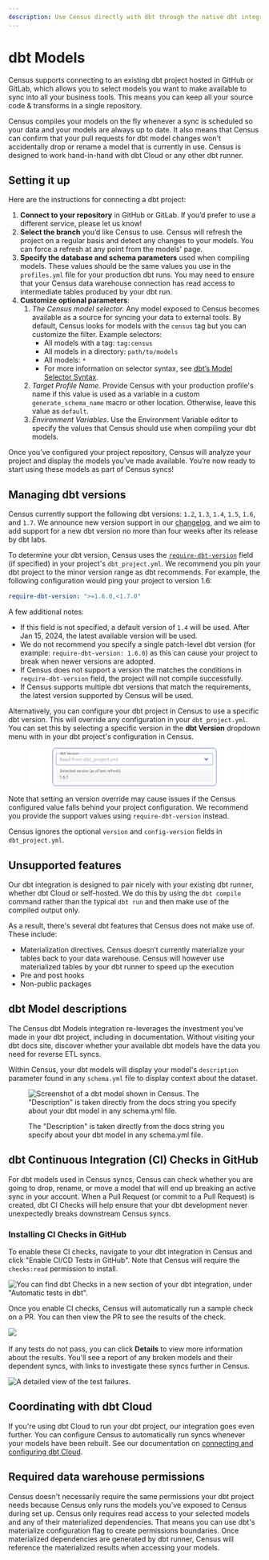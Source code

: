```yaml
---
description: Use Census directly with dbt through the native dbt integration.
---
```


# dbt Models

Census supports connecting to an existing dbt project hosted in GitHub or GitLab, which allows you to select models you want to make available to sync into all your business tools. This means you can keep all your source code & transforms in a single repository.

Census compiles your models on the fly whenever a sync is scheduled so your data and your models are always up to date. It also means that Census can confirm that your pull requests for dbt model changes won't accidentally drop or rename a model that is currently in use. Census is designed to work hand-in-hand with dbt Cloud or any other dbt runner.

## Setting it up

Here are the instructions for connecting a dbt project:

1. **Connect to your repository** in GitHub or GitLab. If you’d prefer to use a different service, please let us know!
2. **Select the branch** you’d like Census to use. Census will refresh the project on a regular basis and detect any changes to your models. You can force a refresh at any point from the models' page.
3. **Specify the database and schema parameters** used when compiling models. These values should be the same values you use in the `profiles.yml` file for your production dbt runs. You may need to ensure that your Census data warehouse connection has read access to intermediate tables produced by your dbt run.
4. **Customize optional parameters**:
   1. _The Census model selector._ Any model exposed to Census becomes available as a source for syncing your data to external tools. By default, Census looks for models with the `census` tag but you can customize the filter. Example selectors:
      * All models with a tag: `tag:census`
      * All models in a directory: `path/to/models`
      * All models: `*`
      * For more information on selector syntax, see [dbt’s Model Selector Syntax](https://docs.getdbt.com/reference/model-selection-syntax/).
   2. _Target Profile Name._ Provide Census with your production profile's name if this value is used as a variable in a custom `generate_schema_name` macro or other location. Otherwise, leave this value as `default`.
   3. _Environment Variables_. Use the Environment Variable editor to specify the values that Census should use when compiling your dbt models.

Once you’ve configured your project repository, Census will analyze your project and display the models you’ve made available. You’re now ready to start using these models as part of Census syncs!

## Managing dbt versions

Census currently support the following dbt versions: `1.2`, `1.3`, `1.4`, `1.5`, `1.6`, and `1.7`. We announce new version support in our [changelog](https://whatsnew.getcensus.com/), and we aim to add support for a new dbt version no more than four weeks after its release by dbt labs.

To determine your dbt version, Census uses the [`require-dbt-version`](https://docs.getdbt.com/reference/project-configs/require-dbt-version) field (if specified) in your project's `dbt_project.yml`. We recommend you pin your dbt project to the minor version range as dbt recommends. For example, the following configuration would ping your project to version 1.6:

```yaml
require-dbt-version: ">=1.6.0,<1.7.0"
```

A few additional notes:

* If this field is not specified, a default version of `1.4` will be used. After Jan 15, 2024, the latest available version will be used.&#x20;
* We do not recommend you specify a single patch-level dbt version (for example: `require-dbt-version: 1.6.0`)  as this can cause your project to break when newer versions are adopted.
* If Census does not support a version the matches the conditions in `require-dbt-version` field, the project will not compile successfully.
* If Census supports multiple dbt versions that match the requirements, the latest version supported by Census will be used.

Alternatively, you can configure your dbt project in Census to use a specific dbt version. This will override any configuration in your `dbt_project.yml`. You can set this by selecting a specific version in the **dbt Version** dropdown menu with in your dbt project's configuration in Census.&#x20;

<figure><img src="../../../.gitbook/assets/dbt Version (1).png" alt=""><figcaption></figcaption></figure>

Note that setting an version override may cause issues if the Census configured value falls behind your project configuration. We recommend you provide the support values using `require-dbt-version` instead.&#x20;

Census ignores the optional `version` and `config-version` fields in `dbt_project.yml`.

## Unsupported features

Our dbt integration is designed to pair nicely with your existing dbt runner, whether dbt Cloud or self-hosted. We do this by using the `dbt compile` command rather than the typical `dbt run` and then make use of the compiled output only.

As a result, there's several dbt features that Census does not make use of. These include:

* Materialization directives. Census doesn’t currently materialize your tables back to your data warehouse. Census will however use materialized tables by your dbt runner to speed up the execution
* Pre and post hooks
* Non-public packages

## dbt Model descriptions

The Census dbt Models integration re-leverages the investment you've made in your dbt project, including in documentation. Without visiting your dbt docs site, discover whether your available dbt models have the data you need for reverse ETL syncs.

Within Census, your dbt models will display your model's `description` parameter found in any `schema.yml` file to display context about the dataset.&#x20;

<figure><img src="../../../.gitbook/assets/screely-1683048647353.png" alt="Screenshot of a dbt model shown in Census. The &#x22;Description&#x22; is taken directly from the docs string you specify about your dbt model in any schema.yml file."><figcaption><p>The "Description" is taken directly from the docs string you specify about your dbt model in any schema.yml file.</p></figcaption></figure>

## dbt Continuous Integration (CI) Checks in GitHub

For dbt models used in Census syncs, Census can check whether you are going to drop, rename, or move a model that will end up breaking an active sync in your account. When a Pull Request (or commit to a Pull Request) is created, dbt CI Checks will help ensure that your dbt development never unexpectedly breaks downstream Census syncs.

### Installing CI Checks in GitHub

To enable these CI checks, navigate to your dbt integration in Census and click "Enable CI/CD Tests in GitHub". Note that Census will require the `checks:read` permission to install.

![You can find dbt Checks in a new section of your dbt integration, under "Automatic tests in dbt".](<../../../.gitbook/assets/Screen Shot 2022-08-10 at 3.43.09 PM.png>)

Once you enable CI checks, Census will automatically run a sample check on a PR. You can then view the PR to see the results of the check.

![](<../../../.gitbook/assets/Screen Shot 2022-08-10 at 4.38.56 PM.png>)

If any tests do not pass, you can click **Details** to view more information about the results. You'll see a report of any broken models and their dependent syncs, with links to investigate these syncs further in Census.

![A detailed view of the test failures.](<../../../.gitbook/assets/Screen Shot 2022-08-10 at 4.39.19 PM.png>)

## Coordinating with dbt Cloud

If you're using dbt Cloud to run your dbt project, our integration goes even further. You can configure Census to automatically run syncs whenever your models have been rebuilt. See our documentation on [connecting and configuring dbt Cloud](../../core-concept/triggering-syncs.md#dbt-cloud-integration).

## Required data warehouse permissions

Census doesn't necessarily require the same permissions your dbt project needs because Census only runs the models you've exposed to Census during set up. Census only requires read access to your selected models and any of their materialized dependencies. That means you can use dbt's materialize configuration flag to create permissions boundaries. Once materialized dependencies are generated by dbt runner, Census will reference the materialized results when accessing your models.

